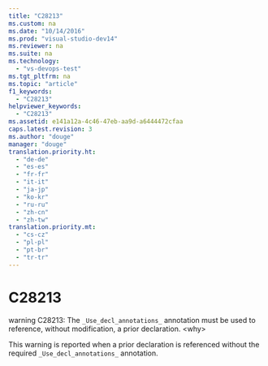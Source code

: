 ```yaml
---
title: "C28213"
ms.custom: na
ms.date: "10/14/2016"
ms.prod: "visual-studio-dev14"
ms.reviewer: na
ms.suite: na
ms.technology: 
  - "vs-devops-test"
ms.tgt_pltfrm: na
ms.topic: "article"
f1_keywords: 
  - "C28213"
helpviewer_keywords: 
  - "C28213"
ms.assetid: e141a12a-4c46-47eb-aa9d-a6444472cfaa
caps.latest.revision: 3
ms.author: "douge"
manager: "douge"
translation.priority.ht: 
  - "de-de"
  - "es-es"
  - "fr-fr"
  - "it-it"
  - "ja-jp"
  - "ko-kr"
  - "ru-ru"
  - "zh-cn"
  - "zh-tw"
translation.priority.mt: 
  - "cs-cz"
  - "pl-pl"
  - "pt-br"
  - "tr-tr"
---
```

# C28213
warning C28213: The `_Use_decl_annotations_` annotation must be used to reference, without modification, a prior declaration. \<why>  
  
 This warning is reported when a prior declaration is referenced without the required `_Use_decl_annotations_` annotation.